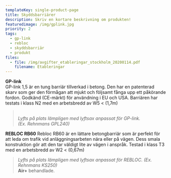 ```yaml
---
templateKey: single-product-page
title: Skyddsbarriärer
description: Skriv en kortare beskrivning om produkten!
featuredimage: /img/gplink.jpg
priority: 2
tags:
  - gp-link
  - rebloc
  - skyddsbarriär
  - produkt
files:
  - file: /img/avgifter_etableringar_stockholm_20200114.pdf
    filename: Etableringar
---
```

**GP-link**\
GP-link 1,5 är en tung barriär tillverkad i betong. Den har en patenterad skarv som ger den förmågan att mjukt och följsamt fånga upp ett påkörande fordon. Godkänd (CE-märkt) för användning i EU och USA. Barriären har testats i klass N2 med en arbetsbredd av W5 < (1,7m)

> \
> *Lyfts på plats lämpligen med lyftsax anpassat för GP-link.\
> (Ex. Rehnmans GPL240)*

**REBLOC RB60**
Rebloc RB60 är en lättare betongbarriär som är perfekt för att leda om trafik vid anläggningsarbeten nära eller på vägen. Dess smala konstruktion gör att den tar väldigt lite av vägen i anspråk. Testad i klass T3 med en arbetsbredd av W2 < (0,67m)

> *Lyfts på plats lämpligen med lyftsax anpassat för REBLOC. (Ex. Rehnmans KS250)*\
> **Air+** behandlade.